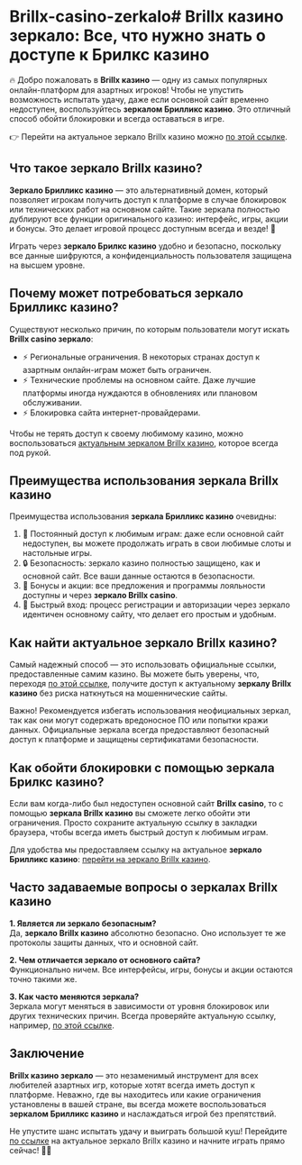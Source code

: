 # Brillx-casino-zerkalo# Brillx казино зеркало: Все, что нужно знать о доступе к Брилкс казино

🔥 Добро пожаловать в **Brillx казино** — одну из самых популярных онлайн-платформ для азартных игроков! Чтобы не упустить возможность испытать удачу, даже если основной сайт временно недоступен, воспользуйтесь **зеркалом Брилликс казино**. Это отличный способ обойти блокировки и всегда оставаться в игре.

👉 Перейти на актуальное зеркало Brillx казино можно [по этой ссылке](https://brillx.pub/BRIVK).

## Что такое зеркало Brillx казино?

**Зеркало Брилликс казино** — это альтернативный домен, который позволяет игрокам получить доступ к платформе в случае блокировок или технических работ на основном сайте. Такие зеркала полностью дублируют все функции оригинального казино: интерфейс, игры, акции и бонусы. Это делает игровой процесс доступным всегда и везде! 🎰

Играть через **зеркало Брилкс казино** удобно и безопасно, поскольку все данные шифруются, а конфиденциальность пользователя защищена на высшем уровне.

## Почему может потребоваться зеркало Брилликс казино?

Существуют несколько причин, по которым пользователи могут искать **Brillx casino зеркало**:

- ⚡ Региональные ограничения. В некоторых странах доступ к азартным онлайн-играм может быть ограничен.
- ⚡ Технические проблемы на основном сайте. Даже лучшие платформы иногда нуждаются в обновлениях или плановом обслуживании.
- ⚡ Блокировка сайта интернет-провайдерами.

Чтобы не терять доступ к своему любимому казино, можно воспользоваться [актуальным зеркалом Brillx казино](https://brillx.pub/BRIVK), которое всегда под рукой.

## Преимущества использования зеркала Brillx казино

Преимущества использования **зеркала Брилликс казино** очевидны:

1. 🎯 Постоянный доступ к любимым играм: даже если основной сайт недоступен, вы можете продолжать играть в свои любимые слоты и настольные игры.
2. 🔒 Безопасность: зеркало казино полностью защищено, как и основной сайт. Все ваши данные остаются в безопасности.
3. 🎁 Бонусы и акции: все предложения и программы лояльности доступны и через **зеркало Brillx casino**.
4. 🚀 Быстрый вход: процесс регистрации и авторизации через зеркало идентичен основному сайту, что делает его простым и удобным.

## Как найти актуальное зеркало Brillx казино?

Самый надежный способ — это использовать официальные ссылки, предоставленные самим казино. Вы можете быть уверены, что, переходя [по этой ссылке](https://brillx.pub/BRIVK), получите доступ к актуальному **зеркалу Brillx казино** без риска наткнуться на мошеннические сайты.

Важно! Рекомендуется избегать использования неофициальных зеркал, так как они могут содержать вредоносное ПО или попытки кражи данных. Официальные зеркала всегда предоставляют безопасный доступ к платформе и защищены сертификатами безопасности.

## Как обойти блокировки с помощью зеркала Брилкс казино?

Если вам когда-либо был недоступен основной сайт **Brillx casino**, то с помощью **зеркала Brillx казино** вы сможете легко обойти эти ограничения. Просто сохраните актуальную ссылку в закладки браузера, чтобы всегда иметь быстрый доступ к любимым играм.

Для удобства мы предоставляем ссылку на актуальное **зеркало Брилликс казино**: [перейти на зеркало Brillx казино](https://brillx.pub/BRIVK).

## Часто задаваемые вопросы о зеркалах Brillx казино

**1. Является ли зеркало безопасным?**  
Да, **зеркало Brillx казино** абсолютно безопасно. Оно использует те же протоколы защиты данных, что и основной сайт.

**2. Чем отличается зеркало от основного сайта?**  
Функционально ничем. Все интерфейсы, игры, бонусы и акции остаются точно такими же.

**3. Как часто меняются зеркала?**  
Зеркала могут меняться в зависимости от уровня блокировок или других технических причин. Всегда проверяйте актуальную ссылку, например, [по этой ссылке](https://brillx.pub/BRIVK).

## Заключение

**Brillx казино зеркало** — это незаменимый инструмент для всех любителей азартных игр, которые хотят всегда иметь доступ к платформе. Неважно, где вы находитесь или какие ограничения установлены в вашей стране, вы всегда можете воспользоваться **зеркалом Брилликс казино** и наслаждаться игрой без препятствий.

Не упустите шанс испытать удачу и выиграть большой куш! Перейдите [по ссылке](https://brillx.pub/BRIVK) на актуальное зеркало Brillx казино и начните играть прямо сейчас! 🎲💸

